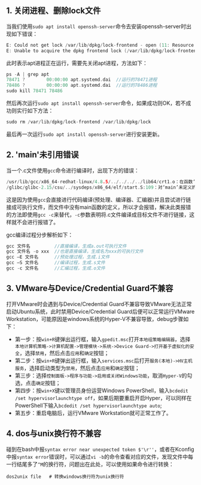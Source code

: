 ## 1. 关闭进程、删除lock文件

当我们使用`sudo apt install openssh-server`命令去安装openssh-server时出现如下错误：

```c
E: Could not get lock /var/lib/dpkg/lock-frontend - open (11: Resource temporarily unavailable)
E: Unable to acquire the dpkg frontend lock (/var/lib/dpkg/lock-frontend), is another process using it?
```

此时表示apt进程正在运行，需要先关闭apt进程，方法如下：

```c
ps -A | grep apt
78471 ?        00:00:00 apt.systemd.dai  //运行的78471进程
78486 ?        00:00:00 apt.systemd.dai  //运行的78486进程
sudo kill 78471 78486
```

然后再次运行`sudo apt install openssh-server`命令，如果成功则OK，若不成功则实行如下方法：

```c
sudo rm /var/lib/dpkg/lock-frontend /var/lib/dpkg/lock
```

最后再一次运行`sudo apt install openssh-server`进行安装更新。

## 2. 'main'未引用错误

当一个.c文件使用`gcc`命令进行编译时，出现下方的错误：
```c
/usr/lib/gcc/x86_64-redhat-linux/4.8.5/../../../../lib64/crt1.o：在函数‘_start’中：
/glibc/glibc-2.15/csu/../sysdeps/x86_64/elf/start.S:109：对‘main’未定义的引用
```

这是因为使用`gcc`会直接进行代码编译(预处理、编译器、汇编器)并且尝试进行链接成可执行文件，而文件中没有main函数的定义，所以才会报错，解决此类报错的方法即使用`gcc -c`来替代，`-c`参数表明将.c文件编译成目标文件不进行链接，这样就不会进行报错了。

gcc编译过程分步解析如下：

```c
gcc 文件名         //直接编译，生成a.out可执行文件
gcc 文件名 -o xxx  //也是直接编译，生成名为xxx的可执行文件
gcc –E 文件名      //预处理过程，生成.i文件
gcc –S 文件名      //编译过程，生成.s文件
gcc -c 文件名      //汇编过程，生成.o文件
```

## 3. VMware与Device/Credential Guard不兼容

打开VMware时会遇到与Device/Credential Guard不兼容导致VMware无法正常启动Ubuntu系统，此时禁用Device/Credential Guard后便可以正常运行VMware Workstation，可能原因是windows系统的Hyper-V不兼容导致，debug步骤如下：

- 第一步：按`win+R`键弹出运行框，输入`gpedit.msc`打开`本地组策略编辑器`，选择`本地计算机策略->计算机配置->管理模块->系统->Device Guard->打开基于虚拟化的安全`，选择`禁用`，然后点击`应用`和`确定`按钮；
- 第二步：按`win+R`键弹出运行框，输入`services.msc`后打开`服务(本地)->HV主机服务`，选择启动类型为`禁用`，然后点击`应用`和`确定`按钮；
- 第三步：选择`控制面板->程序与功能->启用或关闭Windows功能`，取消`Hyper-V`的勾选，点击`确定`按钮；
- 第四步：按`win+X`键以管理员身份运营Windows PowerShell，输入`bcdedit /set hypervisorlaunchtype off`，如果后期要重启开启Hyper，可以同样在PowerShell下输入`bcdedit /set hypervisorlaunchtype auto`;
- 第五步：重启电脑后，运行VMware Workstation就可正常工作了。

## 4. dos与unix换行符不兼容

碰到在bash中报`syntax error near unexpected token $'\r''`，或者在Kconfig中报`syntax error`错误时，可以通过`vi -b`的命令查看对应的文件，发现文件中每一行结尾多了`^M`的换行符，问题出在此处，可以使用如果命令进行转换：

```shell
dos2unix file   # 转换windows换行符为unix换行符
```
